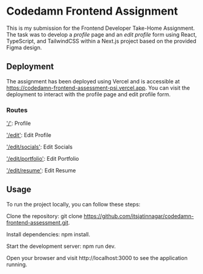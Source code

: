 # Codedamn Frontend Assignment

This is my submission for the Frontend Developer Take-Home Assignment. The task was to develop a _profile_ page and an _edit profile_ form using React, TypeScript, and TailwindCSS within a Next.js project based on the provided Figma design.

## Deployment

The assignment has been deployed using Vercel and is accessible at https://codedamn-frontend-assessment-psi.vercel.app. You can visit the deployment to interact with the profile page and edit profile form.

### Routes

['/'](): Profile

['/edit'](): Edit Profile

['/edit/socials'](): Edit Socials

['/edit/portfolio'](): Edit Portfolio

['/edit/resume'](): Edit Resume

## Usage

To run the project locally, you can follow these steps:

Clone the repository: git clone https://github.com/itsjatinnagar/codedamn-frontend-assessment.git.

Install dependencies: npm install.

Start the development server: npm run dev.

Open your browser and visit http://localhost:3000 to see the application running.
